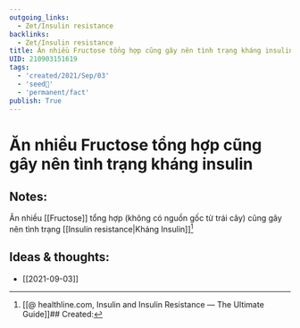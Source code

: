 ```yaml
---
outgoing_links:
  - Zet/Insulin resistance
backlinks:
  - Zet/Insulin resistance
title: Ăn nhiều Fructose tổng hợp cũng gây nên tình trạng kháng insulin
UID: 210903151619
tags:
  - 'created/2021/Sep/03'
  - 'seed🥜'
  - 'permanent/fact'
publish: True
---
```

# Ăn nhiều Fructose tổng hợp cũng gây nên tình trạng kháng insulin

## Notes:
Ăn nhiều [[Fructose]] tổng hợp (không có nguồn gốc từ trái cây) cũng gây nên tình trạng [[Insulin resistance|Kháng Insulin]][^1] 

## Ideas & thoughts:

[^1]:[[@ healthline.com, Insulin and Insulin Resistance — The Ultimate Guide]]## Created:
- [[2021-09-03]]
